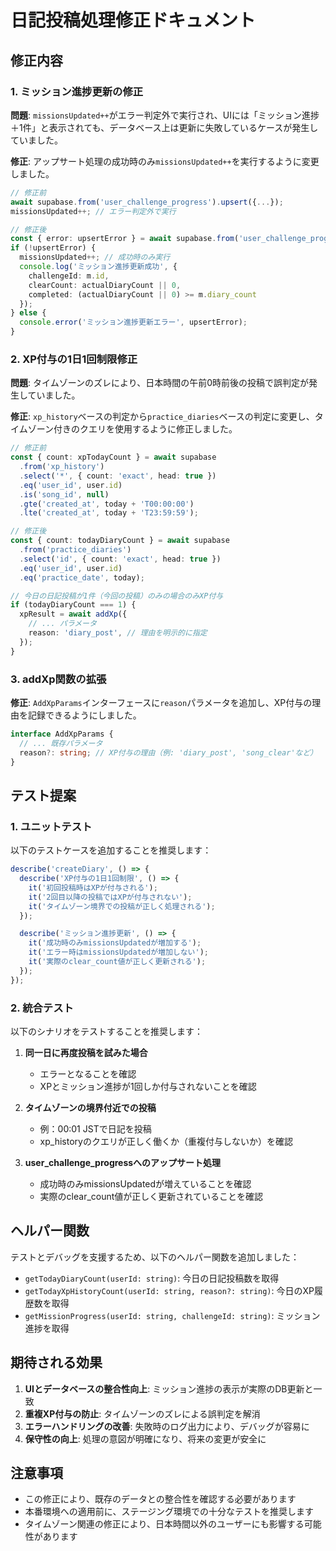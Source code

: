 # 日記投稿処理修正ドキュメント

## 修正内容

### 1. ミッション進捗更新の修正

**問題**: `missionsUpdated++`がエラー判定外で実行され、UIには「ミッション進捗＋1件」と表示されても、データベース上は更新に失敗しているケースが発生していました。

**修正**: アップサート処理の成功時のみ`missionsUpdated++`を実行するように変更しました。

```typescript
// 修正前
await supabase.from('user_challenge_progress').upsert({...});
missionsUpdated++; // エラー判定外で実行

// 修正後
const { error: upsertError } = await supabase.from('user_challenge_progress').upsert({...});
if (!upsertError) {
  missionsUpdated++; // 成功時のみ実行
  console.log('ミッション進捗更新成功', { 
    challengeId: m.id, 
    clearCount: actualDiaryCount || 0,
    completed: (actualDiaryCount || 0) >= m.diary_count 
  });
} else {
  console.error('ミッション進捗更新エラー', upsertError);
}
```

### 2. XP付与の1日1回制限修正

**問題**: タイムゾーンのズレにより、日本時間の午前0時前後の投稿で誤判定が発生していました。

**修正**: `xp_history`ベースの判定から`practice_diaries`ベースの判定に変更し、タイムゾーン付きのクエリを使用するように修正しました。

```typescript
// 修正前
const { count: xpTodayCount } = await supabase
  .from('xp_history')
  .select('*', { count: 'exact', head: true })
  .eq('user_id', user.id)
  .is('song_id', null)
  .gte('created_at', today + 'T00:00:00')
  .lte('created_at', today + 'T23:59:59');

// 修正後
const { count: todayDiaryCount } = await supabase
  .from('practice_diaries')
  .select('id', { count: 'exact', head: true })
  .eq('user_id', user.id)
  .eq('practice_date', today);

// 今日の日記投稿が1件（今回の投稿）のみの場合のみXP付与
if (todayDiaryCount === 1) {
  xpResult = await addXp({
    // ... パラメータ
    reason: 'diary_post', // 理由を明示的に指定
  });
}
```

### 3. addXp関数の拡張

**修正**: `AddXpParams`インターフェースに`reason`パラメータを追加し、XP付与の理由を記録できるようにしました。

```typescript
interface AddXpParams {
  // ... 既存パラメータ
  reason?: string; // XP付与の理由（例: 'diary_post', 'song_clear'など）
}
```

## テスト提案

### 1. ユニットテスト

以下のテストケースを追加することを推奨します：

```typescript
describe('createDiary', () => {
  describe('XP付与の1日1回制限', () => {
    it('初回投稿時はXPが付与される');
    it('2回目以降の投稿ではXPが付与されない');
    it('タイムゾーン境界での投稿が正しく処理される');
  });

  describe('ミッション進捗更新', () => {
    it('成功時のみmissionsUpdatedが増加する');
    it('エラー時はmissionsUpdatedが増加しない');
    it('実際のclear_count値が正しく更新される');
  });
});
```

### 2. 統合テスト

以下のシナリオをテストすることを推奨します：

1. **同一日に再度投稿を試みた場合**
   - エラーとなることを確認
   - XPとミッション進捗が1回しか付与されないことを確認

2. **タイムゾーンの境界付近での投稿**
   - 例：00:01 JSTで日記を投稿
   - xp_historyのクエリが正しく働くか（重複付与しないか）を確認

3. **user_challenge_progressへのアップサート処理**
   - 成功時のみmissionsUpdatedが増えていることを確認
   - 実際のclear_count値が正しく更新されていることを確認

## ヘルパー関数

テストとデバッグを支援するため、以下のヘルパー関数を追加しました：

- `getTodayDiaryCount(userId: string)`: 今日の日記投稿数を取得
- `getTodayXpHistoryCount(userId: string, reason?: string)`: 今日のXP履歴数を取得
- `getMissionProgress(userId: string, challengeId: string)`: ミッション進捗を取得

## 期待される効果

1. **UIとデータベースの整合性向上**: ミッション進捗の表示が実際のDB更新と一致
2. **重複XP付与の防止**: タイムゾーンのズレによる誤判定を解消
3. **エラーハンドリングの改善**: 失敗時のログ出力により、デバッグが容易に
4. **保守性の向上**: 処理の意図が明確になり、将来の変更が安全に

## 注意事項

- この修正により、既存のデータとの整合性を確認する必要があります
- 本番環境への適用前に、ステージング環境での十分なテストを推奨します
- タイムゾーン関連の修正により、日本時間以外のユーザーにも影響する可能性があります 